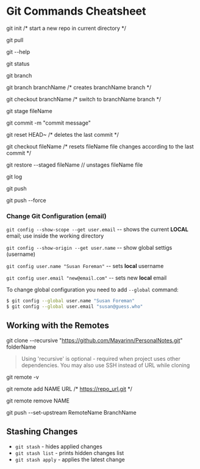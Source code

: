 # Git Commands Cheatsheet

git init /* start a new repo in current directory */

git pull

git --help

git status

git branch

git branch branchName /* creates branchName branch */

git checkout branchName /* switch to branchName branch */

git stage fileName

git commit -m "commit message"

git reset HEAD~ /* deletes the last commit */

git checkout fileName /* resets fileName file changes according to the last commit */

git restore --staged fileName // unstages fileName file

git log

git push

git push --force

### Change Git Configuration (email)

`git config --show-scope --get user.email` -- shows the current **LOCAL** email; use inside the working directory

`git config --show-origin --get user.name` -- show global settigs (username)

`git config user.name "Susan Foreman"` -- sets **local** username

`git config user.email "new@email.com"` -- sets new **local** email

To change global configuration you need to add `--global` command:

```sh
$ git config --global user.name "Susan Foreman"
$ git config --global user.email "susan@guess.who"
```

## Working with the Remotes

git clone --recursive "https://github.com/Mayarinn/PersonalNotes.git" folderName

> Using 'recursive' is optional - required when project uses other dependencies. You may also use SSH instead of URL while cloning

git remote -v

git remote add NAME URL /* https://repo_url.git */

git remote remove NAME

git push --set-upstream RemoteName BranchName

## Stashing Changes

- `git stash` - hides applied changes
- `git stash list` - prints hidden changes list
- `git stash apply` - applies the latest change
